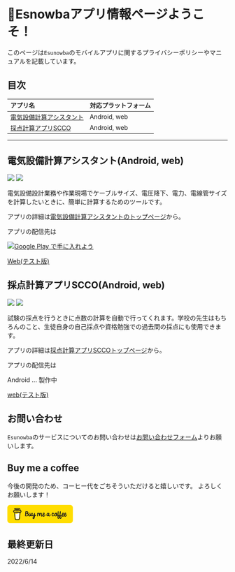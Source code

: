 # 🐤Esnowbaアプリ情報ページようこそ！

このページは`Esunowba`のモバイルアプリに関するプライバシーポリシーやマニュアルを記載しています。


## 目次

|アプリ名|対応プラットフォーム|
|:--|:--|
|[電気設備計算アシスタント](#電気設備計算アシスタントandroid-web)|Android, web|
|[採点計算アプリSCCO](#採点計算アプリsccoandroid-web)|Android, web|

---

## 電気設備計算アシスタント(Android, web)

![](https://img.shields.io/badge/flutter-v2.10.5-blue?style=flat&logo=flutter) ![](https://img.shields.io/badge/-firebase-orange?style=flat&logo=firebase)


電気設備設計業務や作業現場でケーブルサイズ、電圧降下、電力、電線管サイズを計算したいときに、簡単に計算するためのツールです。

アプリの詳細は[電気設備計算アシスタントのトップページ](elec_calculator/home.md)から。

アプリの配信先は

<a href='https://play.google.com/store/apps/details?id=com.github.snova301.elec_calculator&pcampaignid=pcampaignidMKT-Other-global-all-co-prtnr-py-PartBadge-Mar2515-1'><img alt='Google Play で手に入れよう' src='https://play.google.com/intl/ja/badges/static/images/badges/ja_badge_web_generic.png' width='150'/></a>

[Web(テスト版)](https://ewacdj-3936b.web.app/)




## 採点計算アプリSCCO(Android, web)

![](https://img.shields.io/badge/flutter-v3.0.2-blue?style=flat&logo=flutter) ![](https://img.shields.io/badge/-firebase-orange?style=flat&logo=firebase)


試験の採点を行うときに点数の計算を自動で行ってくれます。学校の先生はもちろんのこと、生徒自身の自己採点や資格勉強での過去問の採点にも使用できます。

アプリの詳細は[採点計算アプリSCCOトップページ](score_counter/home.md)から。

アプリの配信先は

Android ... 製作中

[web(テスト版)](https://scco-2df5d.web.app/#/)




## お問い合わせ

`Esunowba`のサービスについてのお問い合わせは[お問い合わせフォーム](https://forms.gle/6G7RaQP7uG7ufKSP8)よりお願いします。


## Buy me a coffee

今後の開発のため、コーヒー代をごちそういただけると嬉しいです。
よろしくお願いします！

<a href='https://www.buymeacoffee.com/snova301'><img alt='Buy me a coffee' src='./bmc-button.png' width='150'/></a>


## 最終更新日
2022/6/14